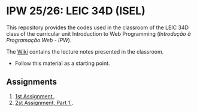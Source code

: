 # IPW 25/26: LEIC 34D (ISEL)

This repository provides the codes used in the classroom of the LEIC 34D class of the curricular unit Introduction to Web Programming (*Introdução à Programação Web - IPW*).

The [Wiki](https://github.com/isel-leic-ipw/2526i-IPW-LEIC34D/wiki) contains the lecture notes presented in the classroom.
- Follow this material as a starting point.

## Assignments

1. [1st Assignment.](https://github.com/isel-leic-ipw/2526i-IPW-LEIC31D/wiki/IPW_IP-2526-1-A1).
2. [2st Assignment, Part 1.](https://github.com/isel-leic-ipw/2526i-IPW-LEIC31D/wiki/IPW_IP-2526-1-A2).
